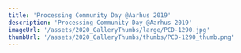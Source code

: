 ```yaml
---
title: 'Processing Community Day @Aarhus 2019'
description: 'Processing Community Day @Aarhus 2019'
imageUrl: '/assets/2020_GalleryThumbs/large/PCD-1290.jpg'
thumbUrl: '/assets/2020_GalleryThumbs/thumbs/PCD-1290_thumb.png'
---
```

